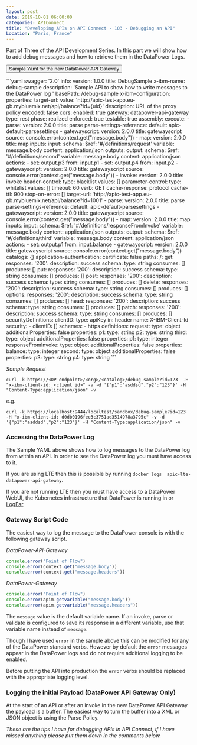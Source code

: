 ```yaml
---
layout: post
date: 2019-10-01 06:00:00
categories: APIConnect
title: "Developing APIs on API Connect - 103 - Debugging an API"
Location: "Paris, France"
---
```

Part of Three of the API Development Series. In this part we will show how to add debug messages and how to retrieve them in the DataPower Logs.
<!--more-->

<button class="collapsible" id="fulloutput">Sample Yaml for the new DataPower API Gateway</button>

<div class="content" id="fulloutputdata" markdown="1">
```yaml
swagger: '2.0'
info:
  version: 1.0.0
  title: DebugSample
  x-ibm-name: debug-sample
  description: 'Sample API to show how to write messages to the DataPower log '
basePath: /debug-sample
x-ibm-configuration:
  properties:
    target-url:
      value: 'http://apic-test-app.eu-gb.mybluemix.net/api/balance?id={uid}'
      description: URL of the proxy policy
      encoded: false
  cors:
    enabled: true
  gateway: datapower-api-gateway
  type: rest
  phase: realized
  enforced: true
  testable: true
  assembly:
    execute:
      - parse:
          version: 2.0.0
          title: parse
          parse-settings-reference:
            default: apic-default-parsesettings
      - gatewayscript:
          version: 2.0.0
          title: gatewayscript
          source: console.error(context.get("message.body"))
      - map:
          version: 2.0.0
          title: map
          inputs:
            input:
              schema:
                $ref: '#/definitions/request'
              variable: message.body
              content: application/json
          outputs:
            output:
              schema:
                $ref: '#/definitions/second'
              variable: message.body
              content: application/json
          actions:
            - set: output.p3
              from: input.p1
            - set: output.p4
              from: input.p2
      - gatewayscript:
          version: 2.0.0
          title: gatewayscript
          source: console.error(context.get("message.body"))
      - invoke:
          version: 2.0.0
          title: invoke
          header-control:
            type: blacklist
            values: []
          parameter-control:
            type: whitelist
            values: []
          timeout: 60
          verb: GET
          cache-response: protocol
          cache-ttl: 900
          stop-on-error: []
          target-url: 'http://apic-test-app.eu-gb.mybluemix.net/api/balance?id=1001'
      - parse:
          version: 2.0.0
          title: parse
          parse-settings-reference:
            default: apic-default-parsesettings
      - gatewayscript:
          version: 2.0.0
          title: gatewayscript
          source: console.error(context.get("message.body"))
      - map:
          version: 2.0.0
          title: map
          inputs:
            input:
              schema:
                $ref: '#/definitions/responseFromInvoke'
              variable: message.body
              content: application/json
          outputs:
            output:
              schema:
                $ref: '#/definitions/third'
              variable: message.body
              content: application/json
          actions:
            - set: output.p1
              from: input.balance
      - gatewayscript:
          version: 2.0.0
          title: gatewayscript
          source: console.error(context.get("message.body"))
  catalogs: {}
  application-authentication:
    certificate: false
paths:
  /:
    get:
      responses:
        '200':
          description: success
          schema:
            type: string
      consumes: []
      produces: []
    put:
      responses:
        '200':
          description: success
          schema:
            type: string
      consumes: []
      produces: []
    post:
      responses:
        '200':
          description: success
          schema:
            type: string
      consumes: []
      produces: []
    delete:
      responses:
        '200':
          description: success
          schema:
            type: string
      consumes: []
      produces: []
    options:
      responses:
        '200':
          description: success
          schema:
            type: string
      consumes: []
      produces: []
    head:
      responses:
        '200':
          description: success
          schema:
            type: string
      consumes: []
      produces: []
    patch:
      responses:
        '200':
          description: success
          schema:
            type: string
      consumes: []
      produces: []
securityDefinitions:
  clientID:
    type: apiKey
    in: header
    name: X-IBM-Client-Id
security:
  - clientID: []
schemes:
  - https
definitions:
  request:
    type: object
    additionalProperties: false
    properties:
      p1:
        type: string
      p2:
        type: string
  third:
    type: object
    additionalProperties: false
    properties:
      p1:
        type: integer
  responseFromInvoke:
    type: object
    additionalProperties: false
    properties:
      balance:
        type: integer
  second:
    type: object
    additionalProperties: false
    properties:
      p3:
        type: string
      p4:
        type: string
```
</div>

*Sample Request*
```
curl -k https://<DP endpoint>/<org>/<catalog>/debug-sample?id=123  -H "x-ibm-client-id: <client id>" -v -d '{"p1":"asddsd","p2":"123"}' -H "Content-Type:application/json" -v
```
e.g.
```
curl -k https://localhost:9444/localtest/sandbox/debug-sample?id=123  -H "x-ibm-client-id: d0db0196fee3c3751ad3514978a3795c" -v -d '{"p1":"asddsd","p2":"123"}' -H "Content-Type:application/json" -v
```
### Accessing the DataPower Log


The Sample YAML above shows how to log messages to the DataPower log from within an API. In order to see the DataPower log you must have access to it.

If you are using LTE then this is possible by running  `docker logs  apic-lte-datapower-api-gateway`.

If you are not running LTE  then you must have access to a DataPower WebUI, the Kubernetes infrastructure that DataPower is running in or [LogEar](https://chrisphillips-cminion.github.io/kubernetes/2019/07/23/LogEar.html)

### Gateway Script Code
The easiest way to log the message to the DataPower console is with the following gateway script.

*DataPower-API-Gateway*
```javascript
console.error("Point of Flow")
console.error(context.get("message.body"))
console.error(context.get("message.headers"))
```
*DataPower-Gateway*
```javascript
console.error("Point of Flow")
console.error(apim.getvariable("message.body"))
console.error(apim.getvariable("message.headers"))
```

The `message` value is the default variable name. If an invoke, parse or validate is configured to save its response in a different variable,  use that variable name instead of `message`.

Though I have used `error` in the sample above this can be modified for any of the DataPower standard verbs. However by default the `error` messages appear in the DataPower logs and do not require additional logging to be enabled.

Before putting the API into production the `error` verbs should be replaced with the appropriate logging level.

### Logging the initial Payload  (DataPower API Gateway Only)

At the start of an API or after an invoke in the new DataPower API Gateway the payload is a buffer. The easiest way to turn the buffer into a XML or JSON object is using the Parse Policy.




*These are the tips I have for debugging APIs in API Connect, if I have missed anything please put them down in the comments below.*
